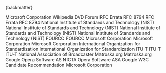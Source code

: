 
{backmatter}

<reference anchor="AVIFormat" target="https://docs.microsoft.com/en-us/windows/win32/directshow/avi-riff-file-reference">
  <front>
    <title>AVI RIFF File Reference</title>
    <author><organization>Microsoft Corporation</organization></author>
    <date month="June" year="2023" />
  </front>
</reference>

<reference anchor="Blowfish" target="https://www.schneier.com/academic/blowfish/">
  <front>
    <title>The Blowfish Encryption Algorithm</title>
    <author initials='B.' surname='Schneier' fullname='Bruce Schneier'><organization /></author>
    <date year="1993"/>
  </front>
</reference>

<reference anchor="BZIP2" target="https://sourceware.org/bzip2/">
  <front>
    <title>bzip2</title>
    <author initials='J.' surname='Seward' fullname='Julian Seward'><organization /></author>
    <date month="July" year="2019" />
  </front>
</reference>

<reference anchor="CIE-1931" target="https://en.wikipedia.org/wiki/CIE_1931_color_space">
  <front>
    <title>CIE 1931 color space</title>
    <author>
      <organization>Wikipedia</organization>
    </author>
  </front>
</reference>

<reference anchor="DVD-Video" target="http://www.dvdforum.org/">
  <front>
    <title>DVD-Books: Part 3 DVD-Video Book</title>
    <author>
      <organization>DVD Forum</organization>
    </author>
    <date month="November" year="1995" />
  </front>
</reference>

<reference anchor="Err7189" target="https://www.rfc-editor.org/errata/eid7189">
  <front>
    <title>Erratum ID 7189</title>
    <author>
      <organization>RFC Errata</organization>
    </author>
  </front>
  <refcontent>RFC 8794</refcontent>
</reference>

<reference anchor="Err7191" target="https://www.rfc-editor.org/errata/eid7191">
  <front>
    <title>Erratum ID 7191</title>
    <author>
      <organization>RFC Errata</organization>
    </author>
  </front>
  <refcontent>RFC 8794</refcontent>
</reference>

<reference anchor="FIPS46-3" target="https://csrc.nist.gov/publications/detail/fips/46/3/archive/1999-10-25">
  <front>
    <title>Data Encryption Standard (DES)</title>
    <author>
      <organization>National Institute of Standards and Technology (NIST)</organization>
    </author>
    <date month="October" year="1999" />
  </front>
  <seriesInfo name="FIPS" value="PUB 46"/>
</reference>

<reference anchor="FIPS197" target="https://csrc.nist.gov/publications/detail/fips/197/final">
  <front>
    <title>Advanced Encryption Standard (AES)</title>
    <author>
      <organization>National Institute of Standards and Technology (NIST)</organization>
    </author>
    <date month="November" year="2001" />
  </front>
  <seriesInfo name="FIPS" value="PUB 197"/>
  <seriesInfo name='DOI' value='10.6028/NIST.FIPS.197'/>
</reference>

<reference anchor="SP800-38A" target="https://nvlpubs.nist.gov/nistpubs/Legacy/SP/nistspecialpublication800-38a.pdf">
  <front>
    <title>Recommendation for Block Cipher Modes of Operation: Methods and Techniques</title>
    <author>
      <organization>National Institute of Standards and Technology (NIST)</organization>
    </author>
    <date month="December" year="2001" />
  </front>
  <seriesInfo name='DOI' value='10.6028/NIST.SP.800-38A'/>
  <seriesInfo name="NIST Special Publication" value="800-38A"/>
</reference>

<reference anchor="SP800-67" target="https://nvlpubs.nist.gov/nistpubs/SpecialPublications/NIST.SP.800-67r2.pdf">
  <front>
    <title>Recommendation for the Triple Data Encryption Algorithm (TDEA) Block Cipher</title>
    <author>
      <organization>National Institute of Standards and Technology (NIST)</organization>
    </author>
    <date month="November" year="2017" />
  </front>
  <seriesInfo name='DOI' value='10.6028/NIST.SP.800-67r2'/>
  <seriesInfo name="NIST Special Publication" value="800-67"/>
</reference>

<reference anchor="FourCC-RGB" target="https://web.archive.org/web/20160609214806/https://www.fourcc.org/rgb.php">
  <front>
    <title>RGB pixel formats</title>
    <author><organization>FOURCC</organization></author>
  </front>
</reference>

<reference anchor="FourCC-YUV" target="https://web.archive.org/web/20160609214806/https://www.fourcc.org/yuv.php">
  <front>
    <title>YUV pixel formats</title>
    <author><organization>FOURCC</organization></author>
  </front>
</reference>

<reference anchor="MSRGB" target="https://learn.microsoft.com/en-us/openspecs/windows_protocols/ms-wmf/4e588f70-bd92-4a6f-b77f-35d0feaf7a57">
  <front>
    <title>Compression Enumeration</title>
    <author><organization>Microsoft Corporation</organization></author>
    <date month="June" year="2021"/>
  </front>
</reference>

<reference anchor="MSYUV8" target="https://learn.microsoft.com/en-us/windows/win32/medfound/recommended-8-bit-yuv-formats-for-video-rendering">
  <front>
    <title>Recommended 8-Bit YUV Formats for Video Rendering</title>
    <author><organization>Microsoft Corporation</organization></author>
    <date month="January" year="2021"/>
  </front>
</reference>

<reference anchor="MSYUV16" target="https://learn.microsoft.com/en-us/windows/win32/medfound/10-bit-and-16-bit-yuv-video-formats">
  <front>
    <title>10-bit and 16-bit YUV Video Formats</title>
    <author><organization>Microsoft Corporation</organization></author>
    <date month="November" year="2022"/>
  </front>
</reference>

<reference anchor="ISO639-2" target="https://www.loc.gov/standards/iso639-2/php/code_list.php">
  <front>
    <title>Codes for the Representation of Names of Languages</title>
    <author>
      <organization>International Organization for Standardization</organization>
    </author>
    <date day="21" month="December" year="2017"/>
  </front>
  <seriesInfo name="ISO" value="639-2" />
</reference>

<reference anchor="ISO9899" target="https://www.iso.org/standard/74528.html">
  <front>
    <title>Information technology -- Programming languages -- C</title>
    <author>
      <organization>International Organization for Standardization</organization>
    </author>
    <date month= "June" year="2018" />
  </front>
  <seriesInfo name="ISO/IEC" value="9899:2018" />
</reference>

<reference anchor="ITU-H.273" target="https://www.itu.int/rec/T-REC-H.273-202309-P/en">
  <front>
    <title>Coding-independent code points for video signal type identification</title>
    <author>
      <organization>ITU-T</organization>
    </author>
    <date month="September" year="2023"/>
  </front>
  <seriesInfo name="ITU-T Recommendation" value="H.273" />
</reference>

<reference anchor="ITU-J.17" target="https://www.itu.int/rec/T-REC-J.17/en">
  <front>
    <title>Pre-emphasis used on sound-programme circuits</title>
    <author>
      <organization>ITU-T</organization>
    </author>
    <date day="25" month="November" year="1988"/>
  </front>
  <seriesInfo name="ITU-T Recommendation" value="J.17" />
</reference>

<reference anchor="JPEG" target="https://www.w3.org/Graphics/JPEG/itu-t81.pdf">
  <front>
    <title>INFORMATION TECHNOLOGY - DIGITAL COMPRESSION AND CODING OF CONTINUOUS-TONE STILL IMAGES - REQUIREMENTS AND GUIDELINES</title>
    <author>
      <organization>ITU-T</organization>
    </author>
    <date month="September" year="1992"/>
  </front>
  <seriesInfo name="ITU-T Recommendation" value="T.81" />
</reference>

<reference anchor="NAB1964" target="https://www.richardhess.com/tape/history/NAB/NAB_Disc_Standard_1964_searchable.pdf">
  <front>
    <title>NAB Audio Recording And Reproducing Standards For Disc Recording And Reproducing</title>
    <author>
      <organization>National Association of Broadcaster</organization>
    </author>
    <date day="1" month="February" year="1964"/>
  </front>
</reference>

<reference anchor="libmatroska" target="https://github.com/Matroska-Org/libmatroska">
  <front>
    <title>libmatroska</title>
    <author initials='S.' surname='Lhomme' fullname='Steve Lhomme'><organization>Matroska.org</organization></author>
    <author initials='M.' surname='Bunkus' fullname='Moritz Bunkus'><organization>Matroska.org</organization></author>
    <date month="October" year="2022"/>
  </front>
</reference>



<reference anchor="LZO" target="https://www.kernel.org/doc/Documentation/lzo.txt">
  <front>
    <title>LZO stream format as understood by Linux's LZO decompressor</title>
    <author initials='W.' surname='Tarreau' fullname='Willy Tarreau'><organization /></author>
    <author initials='R.' surname='Rodgman' fullname='Dave Rodgman'><organization /></author>
    <date month="October" year="2018"/>
  </front>
</reference>

<reference anchor="Twofish" target="https://www.schneier.com/academic/twofish/">
  <front>
    <title>Twofish: A 128-Bit Block Cipher</title>
    <author initials='B.' surname='Schneier' fullname='Bruce Schneier'><organization /></author>
    <author initials='J.' surname='Kelsey' fullname='John Kelsey'><organization /></author>
    <author initials='D.' surname='Whiting' fullname='Doug Whiting'><organization /></author>
    <author initials='D.' surname='Wagner' fullname='David Wagner'><organization /></author>
    <author initials='C.' surname='Hall' fullname='Chris Hall'><organization /></author>
    <author initials='N.' surname='Ferguson' fullname='Niels Ferguson'><organization /></author>
    <date month="June" year="1998"/>
  </front>
</reference>

<reference anchor="WebM-Enc" target="https://www.webmproject.org/docs/webm-encryption/">
  <front>
    <title>WebM Encryption</title>
    <author fullname='Frank Galligan'><organization>Google</organization></author>
    <date  month="September" year="2016" />
  </front>
</reference>

<reference anchor="WebVTT" target="https://www.w3.org/TR/2019/CR-webvtt1-20190404/">
  <front>
    <title>WebVTT: The Web Video Text Tracks Format</title>
    <author fullname='Simon Pieters'><organization>Opera Software AS</organization></author>
    <author fullname='Silvia Pfeiffer' role='editor'><organization>NICTA</organization></author>
    <author fullname='Philip Jaegenstedt'><organization>Opera Software ASA</organization></author>
    <author fullname='Ian Hickson'><organization>Google</organization></author>
    <date month="April" year="2019" />
  </front>
  <refcontent>W3C Candidate Recommendation</refcontent>
</reference>

<reference anchor="MCF" target="http://mukoli.free.fr/mcf/">
  <front>
    <title>MCF specification, introduction</title>
    <author/>
  </front>
</reference>

<reference anchor="SMB-CIFS" target="https://winprotocoldoc.blob.core.windows.net/productionwindowsarchives/MS-CIFS/%5bMS-CIFS%5d.pdf">
  <front>
    <title>[MS-CIFS]: Common Internet File System (CIFS) Protocol</title>
    <author>
      <organization>Microsoft Corporation</organization>
    </author>
    <date month="October" year="2020" />
  </front>
</reference>

<reference anchor="DivXTrickTrack" target="https://web.archive.org/web/20101222001148/http://labs.divx.com/node/16601">
  <front>
    <title>Smooth FF/RW</title>
    <author/>
    <date month="December" year="2010" />
  </front>
</reference>

<reference anchor="DivXWorldFonts" target="https://web.archive.org/web/20110214132246/http://labs.divx.com/node/16602">
  <front>
    <title>World Fonts</title>
    <author/>
    <date month="December" year="2010" />
  </front>
</reference>

